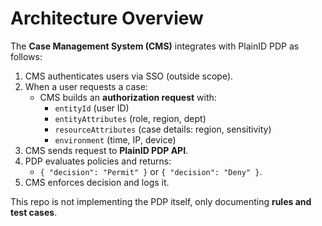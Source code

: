# Architecture Overview

The **Case Management System (CMS)** integrates with PlainID PDP as follows:

1. CMS authenticates users via SSO (outside scope).
2. When a user requests a case:
   - CMS builds an **authorization request** with:
     - `entityId` (user ID)
     - `entityAttributes` (role, region, dept)
     - `resourceAttributes` (case details: region, sensitivity)
     - `environment` (time, IP, device)
3. CMS sends request to **PlainID PDP API**.
4. PDP evaluates policies and returns:
   - `{ "decision": "Permit" }` or `{ "decision": "Deny" }`.
5. CMS enforces decision and logs it.

This repo is not implementing the PDP itself, only documenting **rules and test cases**.
